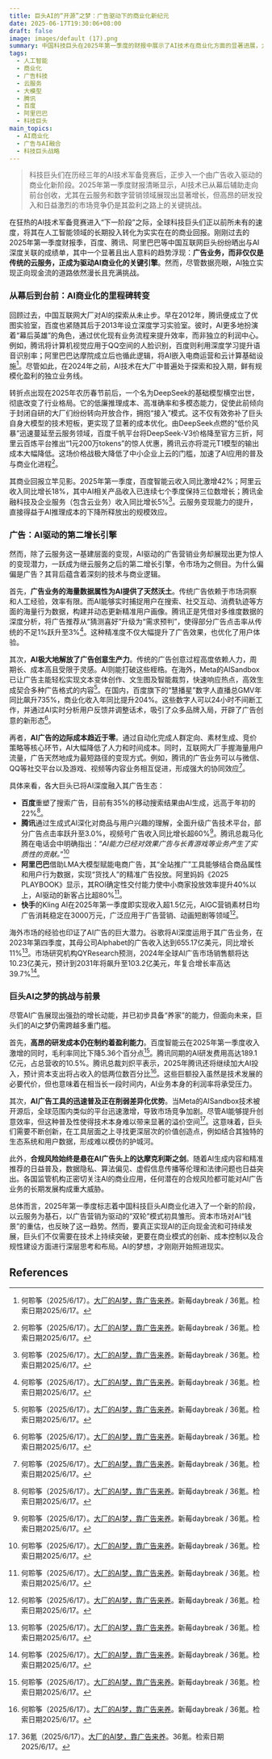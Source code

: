 ```yaml
---
title: 巨头AI的“开源”之梦：广告驱动下的商业化新纪元
date: 2025-06-17T19:30:06+08:00
draft: false
image: images/default (17).png
summary: 中国科技巨头在2025年第一季度的财报中展示了AI技术在商业化方面的显著进展，尤其在云服务和广告营销领域实现了可观的收入增长。AI广告凭借其数据密集、成本低廉和与现有业务高度协同的特性，成为继云服务之后的第二增长引擎，但高昂的研发成本、日益同质化的工具以及潜在的合规风险，预示着AI要实现真正盈利仍需克服多重挑战。
tags: 
  - 人工智能
  - 商业化
  - 广告科技
  - 云服务
  - 大模型
  - 腾讯
  - 百度
  - 阿里巴巴
  - 科技巨头
main_topics: 
  - AI商业化
  - 广告与AI融合
  - 科技巨头战略
---
```


> 科技巨头们在历经三年的AI技术军备竞赛后，正步入一个由广告收入驱动的商业化新阶段。2025年第一季度财报清晰显示，AI技术已从幕后辅助走向前台创收，尤其在云服务和数字营销领域展现出显著增长，但高昂的研发投入和日益激烈的市场竞争仍是其盈利之路上的关键挑战。

在狂热的AI技术军备竞赛进入“下一阶段”之际，全球科技巨头们正以前所未有的速度，将其在人工智能领域的长期投入转化为实实在在的商业回报。刚刚过去的2025年第一季度财报季，百度、腾讯、阿里巴巴等中国互联网巨头纷纷晒出与AI深度关联的成绩单，其中一个显著且出人意料的趋势浮现：**广告业务，而非仅仅是传统的云服务，正成为驱动AI商业化的关键引擎**。然而，尽管数据亮眼，AI独立实现正向现金流的道路依然漫长且充满挑战。

### 从幕后到台前：AI商业化的里程碑转变

回顾过去，中国互联网大厂对AI的探索从未止步。早在2012年，腾讯便成立了优图实验室，百度也紧随其后于2013年设立深度学习实验室。彼时，AI更多地扮演着“幕后英雄”的角色，通过优化现有业务流程来提升效率，而非独立的利润中心。例如，腾讯将计算机视觉应用于QQ空间的人脸识别，百度则利用深度学习提升语音识别率；阿里巴巴达摩院成立后也循此逻辑，将AI嵌入电商运营和云计算基础设施[^1]。尽管如此，在2024年之前，AI技术在大厂中普遍处于探索和投入期，鲜有规模化盈利的独立业务线。

转折点出现在2025年农历春节前后，一个名为DeepSeek的基础模型横空出世，彻底改变了行业格局。它的低廉推理成本、高准确率和多模态能力，促使此前倾向于封闭自研的大厂们纷纷转向开放合作，拥抱“接入”模式。这不仅有效弥补了巨头自身大模型的技术短板，更实现了显著的成本优化。由DeepSeek点燃的“低价风暴”迅速蔓延至云服务领域，百度千帆平台将DeepSeek-V3价格降至官方三折，阿里云百炼平台推出“1元200万tokens”的惊人优惠，腾讯云亦将混元T1模型的输出成本大幅降低。这场价格战极大降低了中小企业上云的门槛，加速了AI应用的普及与商业化进程[^1]。

其商业回报立竿见影。2025年第一季度，百度智能云收入同比激增42%；阿里云收入同比增长18%，其中AI相关产品收入已连续七个季度保持三位数增长；腾讯金融科技及企业服务（包含云业务）收入同比增长5%[^1]。云服务变现能力的提升，直接得益于AI推理成本的下降所释放出的规模效应。

### 广告：AI驱动的第二增长引擎

然而，除了云服务这一基建层面的变现，AI驱动的广告营销业务却展现出更为惊人的变现潜力，一跃成为继云服务之后的第二增长引擎，令市场为之侧目。为什么偏偏是广告？其背后蕴含着深刻的技术与商业逻辑。

首先，**广告业务的海量数据属性为AI提供了天然沃土**。传统广告依赖于市场洞察和人工经验，效率有限。而AI能够实时捕捉用户在搜索、社交互动、消费轨迹等方面的海量行为数据，构建并动态更新精准用户画像。腾讯正是凭借对多维度数据的深度分析，将广告推荐从“猜测喜好”升级为“需求预判”，使得部分广告点击率从传统的不足1%跃升至3%[^1]。这种精准度不仅大幅提升了广告效果，也优化了用户体验。

其次，**AI极大地解放了广告创意生产力**。传统的广告创意过程高度依赖人力，周期长、成本高且受限于灵感。AI则能打破这些桎梏。在海外，Meta的AISandbox已让广告主能轻松实现文本变体创作、文生图及智能裁剪，快速响应热点，高效生成契合多种广告格式的内容[^1]。在国内，百度旗下的“慧播星”数字人直播总GMV年同比飙升735%，商业化收入年同比提升204%。这些数字人可以24小时不间断工作，并通过AI实时分析用户反馈并调整话术，吸引了众多品牌入局，开辟了广告创意的新形态[^1]。

再者，**AI广告的边际成本趋近于零**。通过自动化完成人群定向、素材生成、竞价策略等核心环节，AI大幅降低了人力和时间成本。同时，互联网大厂手握海量用户流量，广告天然地成为最短路径的变现方式。例如，腾讯的广告业务可以与微信、QQ等社交平台以及游戏、视频等内容业务相互促进，形成强大的协同效应[^1]。

具体来看，各大巨头已将AI深度融入其广告生态：

*   **百度**重塑了搜索广告，目前有35%的移动搜索结果由AI生成，远高于年初的22%[^1]。
*   **腾讯**通过生成式AI深化对商品与用户兴趣的理解，全面升级广告技术平台，部分广告点击率跃升至3.0%，视频号广告收入同比增长超60%[^1]。腾讯总裁马化腾在电话会中明确指出：“_AI能力已经对效果广告与长青游戏等业务产生了实质性的贡献。_”[^1]
*   **阿里巴巴**借助LMA大模型赋能电商广告，其“全站推广”工具能够结合商品属性和用户行为数据，实现“货找人”的精准广告投放。阿里妈妈《2025 PLAYBOOK》显示，其ROI确定性交付能力使中小商家投放效率提升40%以上，AI驱动的新客占比超80%[^1]。
*   **快手**的Kling AI在2025年第一季度即实现收入超1.5亿元，AIGC营销素材日均广告消耗稳定在3000万元，广泛应用于广告营销、动画短剧等领域[^1]。

海外市场的经验也印证了AI广告的巨大潜力。谷歌将AI深度运用于其广告业务，在2023年第四季度，其母公司Alphabet的广告收入达到655.17亿美元，同比增长11%[^1]。市场研究机构QYResearch预测，2024年全球AI广告市场销售额将达10.23亿美元，预计到2031年将飙升至103.2亿美元，年复合增长率高达39.7%[^1]。

### 巨头AI之梦的挑战与前景

尽管AI广告展现出强劲的增长动能，并已初步具备“养家”的能力，但面向未来，巨头们的AI之梦仍需跨越多重门槛。

首先，**高昂的研发成本仍在制约着盈利能力**。百度智能云在2025年第一季度收入激增的同时，毛利率同比下降5.36个百分点[^1]。腾讯同期的AI研发费用高达189.1亿元，占总营收的10.5%。腾讯总裁刘炽平表示，2025年腾讯还将继续加大AI投入，预计资本支出将占收入的低两位数百分比[^1]。这些巨额投入虽然是技术发展的必要代价，但也意味着在相当长一段时间内，AI业务本身的利润率将承受压力。

其次，**AI广告工具的迅速普及正在削弱差异化优势**。当Meta的AISandbox技术被开源后，全球范围内类似的平台迅速激增，导致市场竞争加剧。尽管AI能够提升创意效率，但这种普及性使得技术本身难以带来显著的溢价空间[^2]。这意味着，巨头们需要不断创新，在工具层面之上寻找更深层次的价值创造点，例如结合其独特的生态系统和用户数据，形成难以模仿的护城河。

此外，**合规风险始终是悬在AI广告头上的达摩克利斯之剑**。随着AI生成内容和精准推荐的日益普及，数据隐私、算法偏见、虚假信息传播等伦理和法律问题也日益突出。各国监管机构正密切关注AI的商业应用，任何潜在的合规风险都可能对AI广告业务的长期发展构成重大威胁。

总体而言，2025年第一季度标志着中国科技巨头AI商业化进入了一个新的阶段，以云服务为基石，以广告营销为驱动的“双轮”模式初具雏形。资本市场对AI“钱景”的重估，也反映了这一趋势。然而，要真正实现AI的正向现金流和可持续发展，巨头们不仅需要在技术上持续突破，更要在商业模式的创新、成本控制以及合规性建设方面进行深层思考和布局。AI的梦想，才刚刚开始照进现实。

## References
[^1]: 何聆筝（2025/6/17）。[大厂的AI梦，靠广告来养](https://m.36kr.com/p/3340024718014469)。新莓daybreak / 36氪。检索日期2025/6/17。
[^2]: 36氪（2025/6/17）。[大厂的AI梦，靠广告来养](https://m.36kr.com/p/3340024718014469)。36氪。检索日期2025/6/17。
[^3]: 新浪财经（2025/6/17）。[大厂的AI梦，靠广告来养_新浪财经_新浪网](https://finance.sina.com.cn/jjxw/2025-06-17/doc-infakiii6639205.shtml)。新浪财经。检索日期2025/6/17。
[^4]: 虎嗅网（2025/6/17）。[DeepSeek利润神话背后：大厂AI的焦虑和自救](https://www.huxiu.com/article/4082076.html)。虎嗅网。检索日期2025/6/17。
